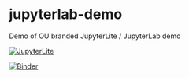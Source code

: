# jupyterlab-demo
Demo of OU branded JupyterLite / JupyterLab demo

[![JupyterLite](https://img.shields.io/badge/launch-jupyterlite-orange)](https://opencomputinglab.github.io/jupyterlab-demo/lab/index.html)

[![Binder](https://mybinder.org/badge_logo.svg)](https://mybinder.org/v2/gh/OpenComputingLab/jupyterlab-demo/HEAD?labpath=content)